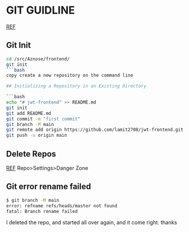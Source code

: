 # GIT GUIDLINE

[REF](https://git-scm.com/book/en/v2/Git-Basics-Getting-a-Git-Repository)

## Git Init

````bash
cd /src/Aznose/frontend/
git init
```bash
copy create a new repository on the command line

## Initializing a Repository in an Existing Directory

```bash
echo "# jwt-frontend" >> README.md
git init
git add README.md
git commit -m "first commit"
git branch -M main
git remote add origin https://github.com/lamit2708/jwt-frontend.git
git push -u origin main
````

## Delete Repos

[REF](https://docs.github.com/en/repositories/creating-and-managing-repositories/deleting-a-repository)
Repo>Settings>Danger Zone

## Git error rename failed

```bash
$ git branch -M main
error: refname refs/heads/master not found
fatal: Branch rename failed
```

I deleted the repo, and started all over again, and it come right. thanks
